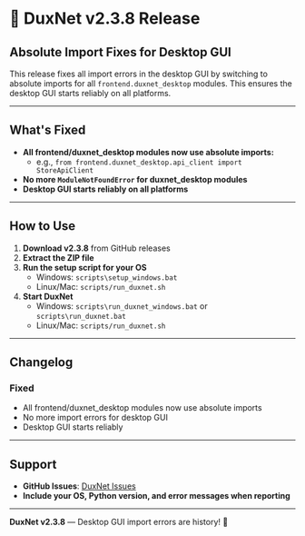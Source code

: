 # 🚀 DuxNet v2.3.8 Release

## Absolute Import Fixes for Desktop GUI

This release fixes all import errors in the desktop GUI by switching to absolute imports for all `frontend.duxnet_desktop` modules. This ensures the desktop GUI starts reliably on all platforms.

---

## What's Fixed

- **All frontend/duxnet_desktop modules now use absolute imports:**
  - e.g., `from frontend.duxnet_desktop.api_client import StoreApiClient`
- **No more `ModuleNotFoundError` for duxnet_desktop modules**
- **Desktop GUI starts reliably on all platforms**

---

## How to Use

1. **Download v2.3.8** from GitHub releases
2. **Extract the ZIP file**
3. **Run the setup script for your OS**
   - Windows: `scripts\setup_windows.bat`
   - Linux/Mac: `scripts/run_duxnet.sh`
4. **Start DuxNet**
   - Windows: `scripts\run_duxnet_windows.bat` or `scripts\run_duxnet.bat`
   - Linux/Mac: `scripts/run_duxnet.sh`

---

## Changelog

### Fixed
- All frontend/duxnet_desktop modules now use absolute imports
- No more import errors for desktop GUI
- Desktop GUI starts reliably

---

## Support
- **GitHub Issues**: [DuxNet Issues](https://github.com/ducks-github/DuxNet/issues)
- **Include your OS, Python version, and error messages when reporting**

---

**DuxNet v2.3.8** — Desktop GUI import errors are history! 🚀 